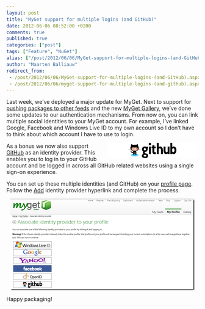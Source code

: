 ```yaml
---
layout: post
title: "MyGet support for multiple logins (and GitHub)"
date: 2012-06-06 08:52:00 +0200
comments: true
published: true
categories: ["post"]
tags: ["Feature", "NuGet"]
alias: ["/post/2012/06/06/MyGet-support-for-multiple-logins-(and-GitHub).aspx", "/post/2012/06/06/myget-support-for-multiple-logins-(and-github).aspx"]
author: "Maarten Balliauw"
redirect_from:
 - /post/2012/06/06/MyGet-support-for-multiple-logins-(and-GitHub).aspx.html
 - /post/2012/06/06/myget-support-for-multiple-logins-(and-github).aspx.html
---
```


<p>Last week, we&rsquo;ve deployed a major update for MyGet. Next to support for <a href="/post/2012/06/06/Pushing-packages-from-MyGet-to-NuGet-(or-another-feed).aspx" target="_blank">pushing packages to other feeds</a> and the new <a href="/post/2012/06/06/Introducing-MyGet-Gallery.aspx" target="_blank">MyGet Gallery</a>, we&rsquo;ve done some updates to our authentication mechanisms. From now on, you can link multiple social identities to your MyGet account. For example, I&rsquo;ve linked Google, Facebook and Windows Live ID to my own account so I don&rsquo;t have to think about which account I have to use to login.</p>
<p><a href="/images/image_10.png"><img style="background-image: none; padding-left: 0px; padding-right: 0px; display: inline; float: right; padding-top: 0px; border-width: 0px;" title="MyGet GitHub Support" src="/images/image_thumb_9.png" alt="MyGet GitHub Support" width="240" height="40" align="right" border="0" /></a>As a bonus we now also support <a href="http://www.github.com" target="_blank">GitHub</a> as an identity provider. This enables you to log in to your GitHub account and be logged in across all GitHub related websites using a single sign-on experience.</p>
<p>You can set up these multiple identities (and GitHub) on your <a href="http://www.myget.org/Profile" target="_blank">profile page</a>. Follow the <a href="http://www.myget.org/Profile/AssociateIdentityProvider" target="_blank">Add</a> identity provider hyperlink and complete the process.</p>
<p><a href="/images/image_11.png"><img style="background-image: none; margin: 5px auto; padding-left: 0px; padding-right: 0px; display: block; float: none; padding-top: 0px; border-width: 0px;" title="image" src="/images/image_thumb_10.png" alt="image" width="484" height="240" border="0" /></a></p>
<p>Happy packaging!</p>



